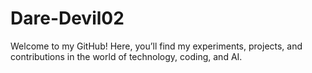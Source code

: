 # Dare-Devil02
Welcome to my GitHub! Here, you’ll find my experiments, projects, and contributions in the world of technology, coding, and AI.

